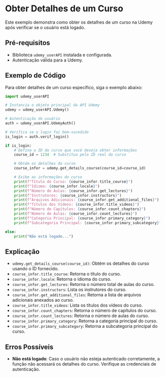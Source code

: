 # Obter Detalhes de um Curso

Este exemplo demonstra como obter os detalhes de um curso na Udemy após verificar se o usuário está logado.

## Pré-requisitos

- Biblioteca `udemy_userAPI` instalada e configurada.
- Autenticação válida para a Udemy.

## Exemplo de Código

Para obter detalhes de um curso específico, siga o exemplo abaixo:

```python
import udemy_userAPI

# Instancia o objeto principal da API Udemy
udemy = udemy_userAPI.Udemy()

# Autenticação do usuário
auth = udemy_userAPI.UdemyAuth()

# Verifica se o login foi bem-sucedido
is_login = auth.verif_login()

if is_login:
    # Defina o ID do curso que você deseja obter informações
    course_id = 1234  # Substitua pelo ID real do curso

    # Obtém os detalhes do curso
    course_infor = udemy.get_details_course(course_id=course_id)

    # Exibe as informações do curso
    print(f"Título do Curso: {course_infor.title_course}")
    print(f"Idioma: {course_infor.locale}")
    print(f"Número de Aulas: {course_infor.get_lectures}")
    print(f"Instrutores: {course_infor.instructors}")
    print(f"Arquivos Adicionais: {course_infor.get_additional_files}")
    print(f"Títulos dos Vídeos: {course_infor.title_videos}")
    print(f"Número de Capítulos: {course_infor.count_chapters}")
    print(f"Número de Aulas: {course_infor.count_lectures}")
    print(f"Categoria Principal: {course_infor.primary_category}")
    print(f"Subcategoria Principal: {course_infor.primary_subcategory}")

else:
    print("Não está logado...")
```

## Explicação

- `udemy.get_details_course(course_id)`: Obtém os detalhes do curso usando o ID fornecido.
- `course_infor.title_course`: Retorna o título do curso.
- `course_infor.locale`: Retorna o idioma do curso.
- `course_infor.get_lectures`: Retorna o número total de aulas do curso.
- `course_infor.instructors`: Lista os instrutores do curso.
- `course_infor.get_additional_files`: Retorna a lista de arquivos adicionais anexados ao curso.
- `course_infor.title_videos`: Lista os títulos dos vídeos do curso.
- `course_infor.count_chapters`: Retorna o número de capítulos do curso.
- `course_infor.count_lectures`: Retorna o número de aulas do curso.
- `course_infor.primary_category`: Retorna a categoria principal do curso.
- `course_infor.primary_subcategory`: Retorna a subcategoria principal do curso.

## Erros Possíveis

- **Não está logado**: Caso o usuário não esteja autenticado corretamente, a função não acessará os detalhes do curso. Verifique as credenciais de autenticação.
